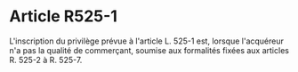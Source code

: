# Article R525-1

L'inscription du privilège prévue à l'article L. 525-1 est, lorsque l'acquéreur n'a pas la qualité de commerçant, soumise aux formalités fixées aux articles R. 525-2 à R. 525-7.
